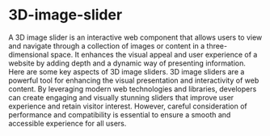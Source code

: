 # 3D-image-slider
A 3D image slider is an interactive web component that allows users to view and navigate through a collection of images or content in a three-dimensional space. It enhances the visual appeal and user experience of a website by adding depth and a dynamic way of presenting information. Here are some key aspects of 3D image sliders.
3D image sliders are a powerful tool for enhancing the visual presentation and interactivity of web content. By leveraging modern web technologies and libraries, developers can create engaging and visually stunning sliders that improve user experience and retain visitor interest. However, careful consideration of performance and compatibility is essential to ensure a smooth and accessible experience for all users.
